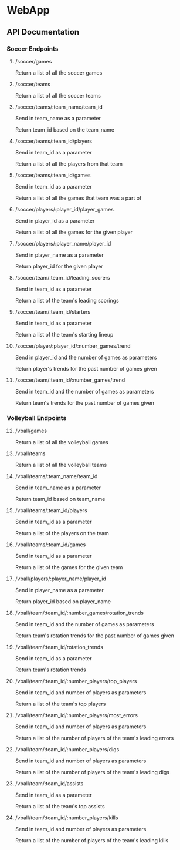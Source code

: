 # WebApp

## API Documentation

### Soccer Endpoints

1. /soccer/games

    Return a list of all the soccer games

2. /soccer/teams

    Return a list of all the soccer teams
    
3. /soccer/teams/:team_name/team_id

    Send in team_name as a parameter

    Return team_id based on the team_name
    
4. /soccer/teams/:team_id/players

    Send in team_id as a parameter

    Return a list of all the players from that team

5. /soccer/teams/:team_id/games

    Send in team_id as a parameter

    Return a list of all the games that team was a part of

6. /soccer/players/:player_id/player_games

    Send in player_id as a parameter

    Return a list of all the games for the given player
    
7. /soccer/players/:player_name/player_id

    Send in player_name as a parameter

    Return player_id for the given player
 
8. /soccer/team/:team_id/leading_scorers

    Send in team_id as a parameter

    Return a list of the team's leading scorings

9. /soccer/team/:team_id/starters

    Send in team_id as a parameter

    Return a list of the team's starting lineup

10. /soccer/player/:player_id/:number_games/trend

    Send in player_id and the number of games as parameters

    Return player's trends for the past number of games given

11. /soccer/team/:team_id/:number_games/trend

    Send in team_id and the number of games as parameters

    Return team's trends for the past number of games given

### Volleyball Endpoints

12. /vball/games

    Return a list of all the volleyball games

13. /vball/teams

    Return a list of all the volleyball teams

14. /vball/teams/:team_name/team_id

    Send in team_name as a parameter

    Return team_id based on team_name

15. /vball/teams/:team_id/players

    Send in team_id as a parameter

    Return a list of the players on the team

16. /vball/teams/:team_id/games

    Send in team_id as a parameter

    Return a list of the games for the given team

17. /vball/players/:player_name/player_id

    Send in player_name as a parameter

    Return player_id based on player_name

18. /vball/team/:team_id/:number_games/rotation_trends

    Send in team_id and the number of games as parameters

    Return team's rotation trends for the past number of games given

19. /vball/team/:team_id/rotation_trends

    Send in team_id as a parameter

    Return team's rotation trends

20. /vball/team/:team_id/:number_players/top_players

    Send in team_id and number of players as parameters

    Return a list of the team's top players

21. /vball/team/:team_id/:number_players/most_errors

    Send in team_id and number of players as parameters

    Return a list of the number of players of the team's leading errors

22. /vball/team/:team_id/:number_players/digs

    Send in team_id and number of players as parameters

    Return a list of the number of players of the team's leading digs

23. /vball/team/:team_id/assists

    Send in team_id as a parameter

    Return a list of the team's top assists

24. /vball/team/:team_id/:number_players/kills

    Send in team_id and number of players as parameters

    Return a list of the number of players of the team's leading kills
